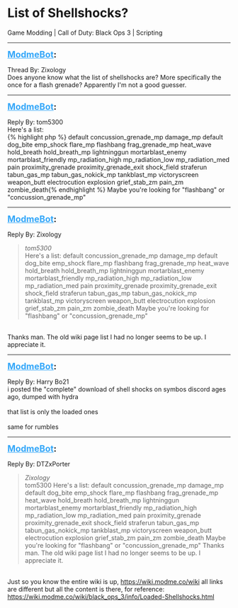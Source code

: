 # List of Shellshocks?
Game Modding | Call of Duty: Black Ops 3 | Scripting

---
<strong style="font-size: 1.4em;"><span style="text-decoration: underline;text-decoration-color: #34a7f9;"><span style="color:#34a7f9;">ModmeBot</span></span>:</strong>

<p>Thread By: Zixology<br />Does anyone know what the list of shellshocks are? More specifically the once for a flash grenade? Apparently I&#39;m not a good guesser.</p>

---
<strong style="font-size: 1.4em;"><span style="text-decoration: underline;text-decoration-color: #34a7f9;"><span style="color:#34a7f9;">ModmeBot</span></span>:</strong>

<p>Reply By: tom5300<br />Here&#39;s a list: <br />{% highlight php %}
default
concussion_grenade_mp
damage_mp
default
dog_bite
emp_shock
flare_mp
flashbang
frag_grenade_mp
heat_wave
hold_breath
hold_breath_mp
lightninggun
mortarblast_enemy
mortarblast_friendly
mp_radiation_high
mp_radiation_low
mp_radiation_med
pain
proximity_grenade
proximity_grenade_exit
shock_field
straferun
tabun_gas_mp
tabun_gas_nokick_mp
tankblast_mp
victoryscreen
weapon_butt
electrocution
explosion
grief_stab_zm
pain_zm
zombie_death{% endhighlight %}
 Maybe you&#39;re looking for &quot;flashbang&quot; or &quot;concussion_grenade_mp&quot;</p>

---
<strong style="font-size: 1.4em;"><span style="text-decoration: underline;text-decoration-color: #34a7f9;"><span style="color:#34a7f9;">ModmeBot</span></span>:</strong>

<p>Reply By: Zixology<br /><blockquote><em>tom5300</em><br />Here&#39;s a list:  default concussion_grenade_mp damage_mp default dog_bite emp_shock flare_mp flashbang frag_grenade_mp heat_wave hold_breath hold_breath_mp lightninggun mortarblast_enemy mortarblast_friendly mp_radiation_high mp_radiation_low mp_radiation_med pain proximity_grenade proximity_grenade_exit shock_field straferun tabun_gas_mp tabun_gas_nokick_mp tankblast_mp victoryscreen weapon_butt electrocution explosion grief_stab_zm pain_zm zombie_death  Maybe you&#39;re looking for &quot;flashbang&quot; or &quot;concussion_grenade_mp&quot;</blockquote><br /> Thanks man. The old wiki page list I had no longer seems to be up. I appreciate it.</p>

---
<strong style="font-size: 1.4em;"><span style="text-decoration: underline;text-decoration-color: #34a7f9;"><span style="color:#34a7f9;">ModmeBot</span></span>:</strong>

<p>Reply By: Harry Bo21<br />i posted the &quot;complete&quot; download of shell shocks on symbos discord ages ago, dumped with hydra<br /> <br />that list is only the loaded ones<br /> <br />same for rumbles</p>

---
<strong style="font-size: 1.4em;"><span style="text-decoration: underline;text-decoration-color: #34a7f9;"><span style="color:#34a7f9;">ModmeBot</span></span>:</strong>

<p>Reply By: DTZxPorter<br /><blockquote><em>Zixology</em><br />tom5300 Here&#39;s a list:  default concussion_grenade_mp damage_mp default dog_bite emp_shock flare_mp flashbang frag_grenade_mp heat_wave hold_breath hold_breath_mp lightninggun mortarblast_enemy mortarblast_friendly mp_radiation_high mp_radiation_low mp_radiation_med pain proximity_grenade proximity_grenade_exit shock_field straferun tabun_gas_mp tabun_gas_nokick_mp tankblast_mp victoryscreen weapon_butt electrocution explosion grief_stab_zm pain_zm zombie_death  Maybe you&#39;re looking for &quot;flashbang&quot; or &quot;concussion_grenade_mp&quot;  Thanks man. The old wiki page list I had no longer seems to be up. I appreciate it.</blockquote><br /> Just so you know the entire wiki is up, <a href="https://wiki.modme.co/wiki">https://wiki.modme.co/wiki</a> all links are different but all the content is there, for reference: <a href="https://wiki.modme.co/wiki/black_ops_3/info/Loaded-Shellshocks.html">https://wiki.modme.co/wiki/black_ops_3/info/Loaded-Shellshocks.html</a></p>
